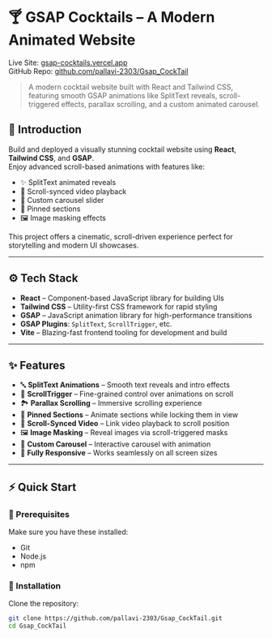 # 🍸 GSAP Cocktails – A Modern Animated Website

Live Site: [gsap-cocktails.vercel.app](https://gsap-cock-tail.vercel.app/)  
GitHub Repo: [github.com/pallavi-2303/Gsap_CockTail](https://github.com/pallavi-2303/Gsap_CockTail)

> A modern cocktail website built with React and Tailwind CSS, featuring smooth GSAP animations like SplitText reveals, scroll-triggered effects, parallax scrolling, and a custom animated carousel.


## 🚀 Introduction

Build and deployed a visually stunning cocktail website using **React**, **Tailwind CSS**, and **GSAP**.  
Enjoy advanced scroll-based animations with features like:

- ✨ SplitText animated reveals
- 🔄 Scroll-synced video playback
- 🎠 Custom carousel slider
- 🧲 Pinned sections
- 🖼️ Image masking effects

This project offers a cinematic, scroll-driven experience perfect for storytelling and modern UI showcases.

---

## ⚙ Tech Stack

- **React** – Component-based JavaScript library for building UIs
- **Tailwind CSS** – Utility-first CSS framework for rapid styling
- **GSAP** – JavaScript animation library for high-performance transitions
- **GSAP Plugins**: `SplitText`, `ScrollTrigger`, etc.
- **Vite** – Blazing-fast frontend tooling for development and build

---

## ✨ Features

- 🔤 **SplitText Animations** – Smooth text reveals and intro effects
- 🧲 **ScrollTrigger** – Fine-grained control over animations on scroll
- 🏞️ **Parallax Scrolling** – Immersive scrolling experience
- 📌 **Pinned Sections** – Animate sections while locking them in view
- 🎥 **Scroll-Synced Video** – Link video playback to scroll position
- 🖼️ **Image Masking** – Reveal images via scroll-triggered masks
- 🎠 **Custom Carousel** – Interactive carousel with animation
- 📱 **Fully Responsive** – Works seamlessly on all screen sizes

---

## ⚡ Quick Start

### 🧰 Prerequisites

Make sure you have these installed:

- Git
- Node.js
- npm

### 🧾 Installation

Clone the repository:

```bash
git clone https://github.com/pallavi-2303/Gsap_CockTail.git
cd Gsap_CockTail
